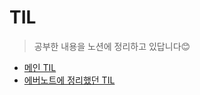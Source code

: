 # TIL
> 공부한 내용을 노션에 정리하고 있답니다😊

- [메인 TIL](https://www.notion.so/31bfb24bb61f4593a3418f0b4bd84c68?v=21c3901ef6684a0fa3f6cf84a02673a1)
- [에버노트에 정리했던 TIL](https://www.notion.so/3f478b6373114a4ea67b2195a4d7896b?v=8345011106d0419c9332915d41d2c7a2)
